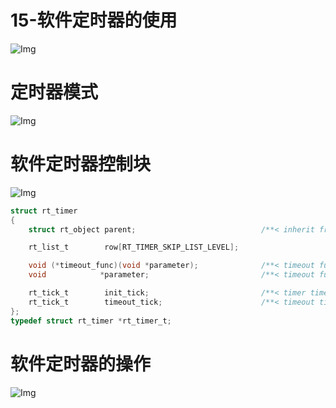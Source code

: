# 15-软件定时器的使用

![Img](/00-嵌入式软件工程师/05-RT_Thread/02-RT_Thread官方入门教程/15-软件定时器的使用/FILES/15-软件定时器的使用.md/img-20230421204333.png)

# 定时器模式

![Img](/00-嵌入式软件工程师/05-RT_Thread/02-RT_Thread官方入门教程/15-软件定时器的使用/FILES/15-软件定时器的使用.md/img-20230421204424.png)


# 软件定时器控制块

![Img](/00-嵌入式软件工程师/05-RT_Thread/02-RT_Thread官方入门教程/15-软件定时器的使用/FILES/15-软件定时器的使用.md/img-20230421204737.png)

```C
struct rt_timer
{
    struct rt_object parent;                            /**< inherit from rt_object */

    rt_list_t        row[RT_TIMER_SKIP_LIST_LEVEL];

    void (*timeout_func)(void *parameter);              /**< timeout function */
    void            *parameter;                         /**< timeout function's parameter */

    rt_tick_t        init_tick;                         /**< timer timeout tick */
    rt_tick_t        timeout_tick;                      /**< timeout tick */
};
typedef struct rt_timer *rt_timer_t;
```

# 软件定时器的操作

![Img](/00-嵌入式软件工程师/05-RT_Thread/02-RT_Thread官方入门教程/15-软件定时器的使用/FILES/15-软件定时器的使用.md/img-20230421204956.png)


































